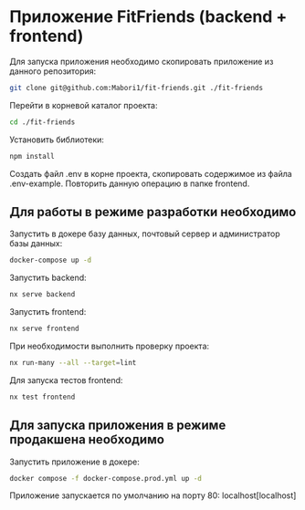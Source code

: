 # Приложение FitFriends (backend + frontend)

Для запуска приложения необходимо
скопировать приложение из данного репозитория:

```bash
git clone git@github.com:Mabori1/fit-friends.git ./fit-friends
```

Перейти в корневой каталог проекта:

```bash
cd ./fit-friends
```

Установить библиотеки:

```bash
npm install
```

Создать файл .env в корне проекта, скопировать содержимое из файла .env-example.
Повторить данную операцию в папке frontend.

## Для работы в режиме разработки необходимо

Запустить в докере базу данных, почтовый сервер и администратор базы данных:

```bash
docker-compose up -d
```

Запустить backend:

```bash
nx serve backend
```

Запустить frontend:

```bash
nx serve frontend
```

При необходимости выполнить проверку проекта:

```bash
nx run-many --all --target=lint
```

Для запуска тестов frontend:

```bash
nx test frontend
```

## Для запуска приложения в режиме продакшена необходимо

Запустить приложение в докере:

```bash
docker compose -f docker-compose.prod.yml up -d
```

Приложение запускается по умолчанию на порту 80: localhost[localhost]
